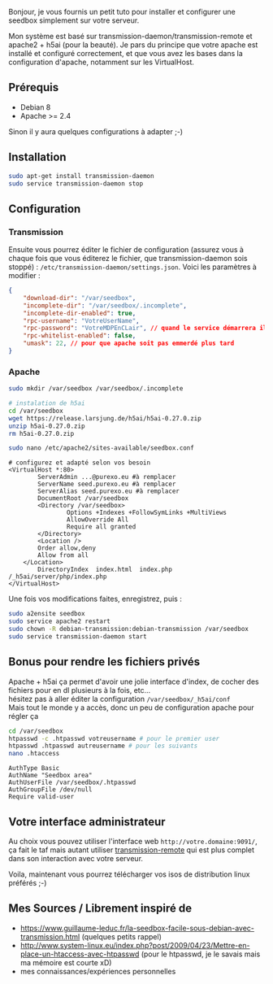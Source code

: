 Bonjour, je vous fournis un petit tuto pour installer et configurer une seedbox simplement sur votre serveur.

Mon système est basé sur transmission-daemon/transmission-remote et apache2 + h5ai (pour la beauté). Je pars du principe que votre apache est installé et configuré correctement, et que vous avez les bases dans la configuration d'apache, notamment sur les VirtualHost.

## Prérequis
- Debian 8
- Apache >= 2.4

Sinon il y aura quelques configurations à adapter ;-)

## Installation
```bash
sudo apt-get install transmission-daemon
sudo service transmission-daemon stop
```
## Configuration
### Transmission
Ensuite vous pourrez éditer le fichier de configuration (assurez vous à chaque fois que vous éditerez le fichier, que transmission-daemon sois stoppé) : `/etc/transmission-daemon/settings.json`. Voici les paramètres à modifier :

```JSON
{
    "download-dir": "/var/seedbox",
    "incomplete-dir": "/var/seedbox/.incomplete", 
    "incomplete-dir-enabled": true, 
    "rpc-username": "VotreUserName", 
    "rpc-password": "VotreMDPEnCLair", // quand le service démarrera il chiffrera votre mot de passe
    "rpc-whitelist-enabled": false, 
    "umask": 22, // pour que apache soit pas emmerdé plus tard
}
```

### Apache
```bash
sudo mkdir /var/seedbox /var/seedbox/.incomplete

# instalation de h5ai
cd /var/seedbox
wget https://release.larsjung.de/h5ai/h5ai-0.27.0.zip
unzip h5ai-0.27.0.zip
rm h5ai-0.27.0.zip

sudo nano /etc/apache2/sites-available/seedbox.conf
```

```
# configurez et adapté selon vos besoin
<VirtualHost *:80>
        ServerAdmin ...@purexo.eu #à remplacer
        ServerName seed.purexo.eu #à remplacer
        ServerAlias seed.purexo.eu #à remplacer
        DocumentRoot /var/seedbox
        <Directory /var/seedbox>
                Options +Indexes +FollowSymLinks +MultiViews
                AllowOverride All
                Require all granted
        </Directory>
        <Location />
		Order allow,deny
		Allow from all
	</Location>
        DirectoryIndex  index.html  index.php  /_h5ai/server/php/index.php
</VirtualHost>
```

Une fois vos modifications faites, enregistrez, puis :

```bash
sudo a2ensite seedbox
sudo service apache2 restart
sudo chown -R debian-transmission:debian-transmission /var/seedbox
sudo service transmission-daemon start
```

## Bonus pour rendre les fichiers privés
Apache + h5ai ça permet d'avoir une jolie interface d'index, de cocher des fichiers pour en dl plusieurs à la fois, etc...    
hésitez pas à aller éditer la configuration `/var/seedbox/_h5ai/conf`  
Mais tout le monde y a accès, donc un peu de configuration apache pour régler ça

```bash
cd /var/seedbox
htpasswd -c .htpasswd votreusername # pour le premier user
htpasswd .htpasswd autreusername # pour les suivants
nano .htaccess
```

```
AuthType Basic
AuthName "Seedbox area"
AuthUserFile /var/seedbox/.htpasswd
AuthGroupFile /dev/null
Require valid-user
```

## Votre interface administrateur
Au choix vous pouvez utiliser l'interface web ```http://votre.domaine:9091/```, ça fait le taf mais autant utiliser [transmission-remote](http://sourceforge.net/projects/transgui/) qui est plus complet dans son interaction avec votre serveur.

Voila, maintenant vous pourrez télécharger vos isos de distribution linux préférés ;-)

## Mes Sources / Librement inspiré de
- https://www.guillaume-leduc.fr/la-seedbox-facile-sous-debian-avec-transmission.html (quelques petits rappel)
- http://www.system-linux.eu/index.php?post/2009/04/23/Mettre-en-place-un-htaccess-avec-htpasswd (pour le htpasswd, je le savais mais ma mémoire est courte xD)
- mes connaissances/expériences personnelles